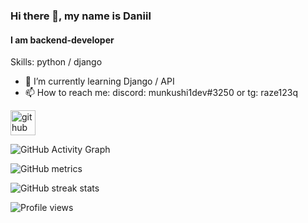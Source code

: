 ### Hi there 👋, my name is Daniil
#### I am backend-developer


Skills: python / django

- 🌱 I’m currently learning Django / API 
- 📫 How to reach me: discord: munkushi1dev#3250 or tg: raze123q 


[<img src='https://cdn.jsdelivr.net/npm/simple-icons@3.0.1/icons/github.svg' alt='github' height='40'>](https://github.com/Munkushi)  

![GitHub Activity Graph](https://activity-graph.herokuapp.com/graph?username=Munkushi)  

![GitHub metrics](https://metrics.lecoq.io/Munkushi)  

![GitHub streak stats](https://github-readme-streak-stats.herokuapp.com/?user=Munkushi)  

![Profile views](https://gpvc.arturio.dev/Munkushi)  